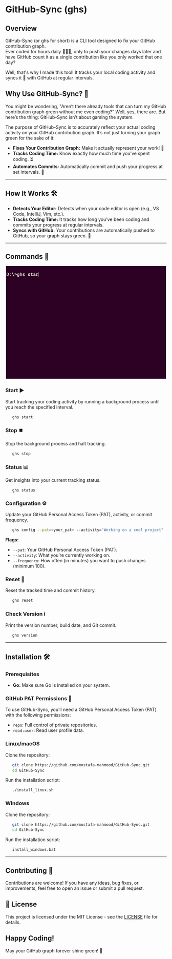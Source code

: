 # GitHub-Sync (ghs)

## Overview
GitHub-Sync (or ghs for short) is a CLI tool designed to fix your GitHub contribution graph.     
Ever coded for hours daily 🧑🏻‍💻, only to push your changes days later and have GitHub count it as a single contribution like you only worked that one day?   

Well, that's why I made this tool! It tracks your local coding activity and syncs it 🔗 with GitHub at regular intervals.    

## Why Use GitHub-Sync? 🤔   
You might be wondering, "Aren’t there already tools that can turn my GitHub contribution graph green without me even coding?" Well, yes, there are. But here’s the thing: GitHub-Sync isn’t about gaming the system.   

The purpose of GitHub-Sync is to accurately reflect your actual coding activity on your GitHub contribution graph. It’s not just turning your graph green for the sake of it:   

- **Fixes Your Contribution Graph:** Make it actually represent your work! 🌱
- **Tracks Coding Time:** Know exactly how much time you’ve spent coding. ⏳
- **Automates Commits:** Automatically commit and push your progress at set intervals. 🤖

---

## How It Works 🛠️
- **Detects Your Editor:** Detects when your code editor is open (e.g., VS Code, IntelliJ, Vim, etc.).
- **Tracks Coding Time:** It tracks how long you’ve been coding and commits your progress at regular intervals.
- **Syncs with GitHub:** Your contributions are automatically pushed to GitHub, so your graph stays green. 🌱

---

## Commands 📄

<p align="center">
  <img src="preview/commands.gif" width="500">
</p>

### Start ▶️
Start tracking your coding activity by running a background process until you reach the specified interval.
```sh
   ghs start
```

### Stop ⏹️
Stop the background process and halt tracking.
```sh
   ghs stop
```

### Status 📊
Get insights into your current tracking status.
```sh
   ghs status
```

### Configuration ⚙️
Update your GitHub Personal Access Token (PAT), activity, or commit frequency.
```sh
   ghs config --pat=<your_pat> --activity="Working on a cool project" --frequency=100
```

**Flags:**
- `--pat`: Your GitHub Personal Access Token (PAT).
- `--activity`: What you’re currently working on.
- `--frequency`: How often (in minutes) you want to push changes (minimum 100).

### Reset 🔄
Reset the tracked time and commit history.
```sh
   ghs reset
```

### Check Version ℹ️
Print the version number, build date, and Git commit.
```sh
   ghs version
```

---

## Installation 🛠️

### **Prerequisites**
- **Go:** Make sure Go is installed on your system.

### **GitHub PAT Permissions 🔐**
To use GitHub-Sync, you’ll need a GitHub Personal Access Token (PAT) with the following permissions:

- `repo`: Full control of private repositories.
- `read:user`: Read user profile data.

### **Linux/macOS**
Clone the repository:
```sh
   git clone https://github.com/mostafa-mahmood/GitHub-Sync.git
   cd GitHub-Sync
```
Run the installation script:
```sh
   ./install_linux.sh
```

### **Windows**
Clone the repository:
```sh
   git clone https://github.com/mostafa-mahmood/GitHub-Sync.git
   cd GitHub-Sync
```
Run the installation script:
```sh
   install_windows.bat
```

---

## Contributing 🤝
Contributions are welcome! If you have any ideas, bug fixes, or improvements, feel free to open an issue or submit a pull request.

## 📜 License
This project is licensed under the MIT License - see the [LICENSE](LICENSE) file for details.

## Happy Coding!
May your GitHub graph forever shine green! 🌱